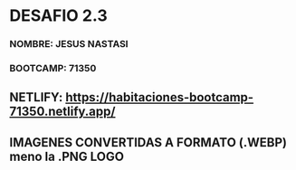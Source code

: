 
# DESAFIO 2.3

### NOMBRE: JESUS NASTASI
### BOOTCAMP: 71350



## NETLIFY: https://habitaciones-bootcamp-71350.netlify.app/


## IMAGENES CONVERTIDAS A FORMATO (.WEBP) meno la .PNG LOGO
